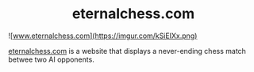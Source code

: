 <h1 align="center">eternalchess.com</h1>

![www.eternalchess.com](https://imgur.com/kSiEIXx.png)

[eternalchess.com](https://www.eternalchess.com) is a website that displays a never-ending chess match betwee two AI opponents.

